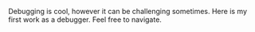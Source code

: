 Debugging is cool, however it can be challenging sometimes.
Here is my first work as a debugger. Feel free to navigate.
